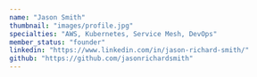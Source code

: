 ```yaml
---
name: "Jason Smith"
thumbnail: "images/profile.jpg"
specialties: "AWS, Kubernetes, Service Mesh, DevOps"
member_status: "founder"
linkedin: "https://www.linkedin.com/in/jason-richard-smith/"
github: "https://github.com/jasonrichardsmith"
---
```

